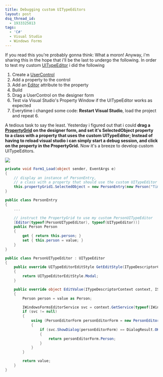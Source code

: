 ```yaml
---
title: Debugging custom UITypeEditors
layout: post
dsq_thread_id:
  - 1933325813
tags:
  - 'C#'
  - Visual Studio
  - Windows Forms
---
```

If you read this you're probably gonna think: What a moron! Anyway, i'm sharing this in the hope that i'll be the last to undergo the following. In order to test my custom [UITypeEditor](http://msdn2.microsoft.com/en-us/library/system.drawing.design.uitypeeditor.aspx) i did the following

1. Create a [UserControl](http://msdn2.microsoft.com/en-us/library/system.windows.forms.usercontrol.aspx)
2. Add a property to the control 
3. Add an [Editor](http://msdn2.microsoft.com/en-us/library/system.componentmodel.editorattribute.aspx) attribute to the property
4. Build
5. Drag a UserControl on the designer form
6. Test via Visual Studio's Property Window if the UITypeEditor works as expected
7. Everytime i changed some code: **Restart Visual Studio**, load the project and repeat 6.

A tedious task to say the least. Yesterday i figured out that i could **drag a [PropertyGrid](http://msdn2.microsoft.com/en-us/library/system.windows.forms.propertygrid.aspx) on the designer form, and set it's SelectedObject property to a class with a property that uses the custom UITypeEditor; Instead of having to reload visual studio i can simply start a debug session, and click on the property in the PropertyGrid.** Now it's a breeze to develop custom UITypeEditors.

![](http://www.timvw.be/wp-content/images/uitypeeditor.gif)
  
```csharp
private void Form1_Load(object sender, EventArgs e)
{
	// display an instance of PersonEntry,
	// a class with a property that should use the custom UITypeEditor i want to test
	this.propertyGrid1.SelectedObject = new PersonEntry(new Person("Tim", "Van Wassenhove"));
}

public class PersonEntry
{
	...

	// instruct the PropertyGrid to use my custom PersonUITypeEditor
	[Editor(typeof(PersonUITypeEditor), typeof(UITypeEditor))]
	public Person Person
	{
		get { return this.person; }
		set { this.person = value; }
	}
}

public class PersonUITypeEditor : UITypeEditor
{
	public override UITypeEditorEditStyle GetEditStyle(ITypeDescriptorContext context)
	{
		return UITypeEditorEditStyle.Modal;
	}

	public override object EditValue(ITypeDescriptorContext context, IServiceProvider provider, object value)
	{
		Person person = value as Person;

		IWindowsFormsEditorService svc = context.GetService(typeof(IWindowsFormsEditorService)) as IWindowsFormsEditorService;
		if (svc != null)
		{
			using (PersonEditorForm personEditorForm = new PersonEditorForm(person))
			{
				if (svc.ShowDialog(personEditorForm) == DialogResult.OK)
				{
					return personEditorForm.Person;
				}
			}
		}

		return value;
	}
}
```
